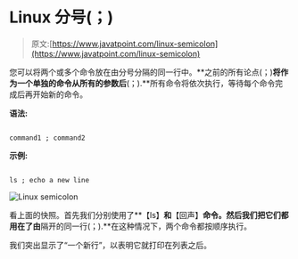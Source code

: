 # Linux 分号(；)

> 原文:[https://www.javatpoint.com/linux-semicolon](https://www.javatpoint.com/linux-semicolon)

您可以将两个或多个命令放在由分号分隔的同一行中。**之前的所有论点(；)**将作为一个单独的命令从所有的参数后**(；).**所有命令将依次执行，等待每个命令完成后再开始新的命令。

**语法:**

```

command1 ; command2

```

**示例:**

```

ls ; echo a new line

```

![Linux semicolon](../Images/fee5432b1322651ae9ebc856541aa56a.png)

看上面的快照。首先我们分别使用了**【ls】**和**【回声】**命令。然后我们把它们都用在了由**隔开的同一行(；).**在这种情况下，两个命令都按顺序执行。

我们突出显示了“一个新行”，以表明它就打印在列表之后。